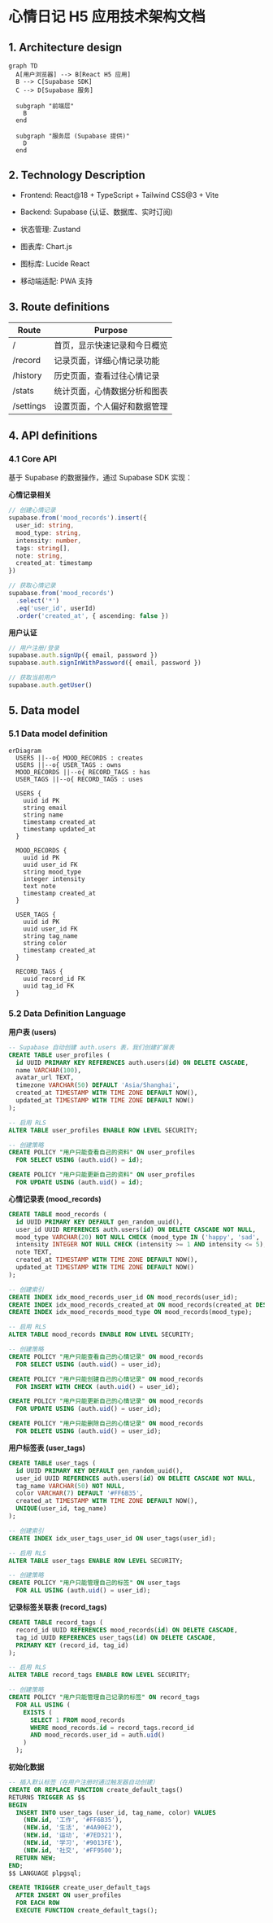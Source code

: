 # 心情日记 H5 应用技术架构文档

## 1. Architecture design

```mermaid
graph TD
  A[用户浏览器] --> B[React H5 应用]
  B --> C[Supabase SDK]
  C --> D[Supabase 服务]

  subgraph "前端层"
    B
  end

  subgraph "服务层 (Supabase 提供)"
    D
  end
```

## 2. Technology Description

* Frontend: React\@18 + TypeScript + Tailwind CSS\@3 + Vite

* Backend: Supabase (认证、数据库、实时订阅)

* 状态管理: Zustand

* 图表库: Chart.js

* 图标库: Lucide React

* 移动端适配: PWA 支持

## 3. Route definitions

| Route     | Purpose        |
| --------- | -------------- |
| /         | 首页，显示快速记录和今日概览 |
| /record   | 记录页面，详细心情记录功能  |
| /history  | 历史页面，查看过往心情记录  |
| /stats    | 统计页面，心情数据分析和图表 |
| /settings | 设置页面，个人偏好和数据管理 |

## 4. API definitions

### 4.1 Core API

基于 Supabase 的数据操作，通过 Supabase SDK 实现：

**心情记录相关**

```typescript
// 创建心情记录
supabase.from('mood_records').insert({
  user_id: string,
  mood_type: string,
  intensity: number,
  tags: string[],
  note: string,
  created_at: timestamp
})

// 获取心情记录
supabase.from('mood_records')
  .select('*')
  .eq('user_id', userId)
  .order('created_at', { ascending: false })
```

**用户认证**

```typescript
// 用户注册/登录
supabase.auth.signUp({ email, password })
supabase.auth.signInWithPassword({ email, password })

// 获取当前用户
supabase.auth.getUser()
```

## 5. Data model

### 5.1 Data model definition

```mermaid
erDiagram
  USERS ||--o{ MOOD_RECORDS : creates
  USERS ||--o{ USER_TAGS : owns
  MOOD_RECORDS ||--o{ RECORD_TAGS : has
  USER_TAGS ||--o{ RECORD_TAGS : uses

  USERS {
    uuid id PK
    string email
    string name
    timestamp created_at
    timestamp updated_at
  }
  
  MOOD_RECORDS {
    uuid id PK
    uuid user_id FK
    string mood_type
    integer intensity
    text note
    timestamp created_at
  }
  
  USER_TAGS {
    uuid id PK
    uuid user_id FK
    string tag_name
    string color
    timestamp created_at
  }
  
  RECORD_TAGS {
    uuid record_id FK
    uuid tag_id FK
  }
```

### 5.2 Data Definition Language

**用户表 (users)**

```sql
-- Supabase 自动创建 auth.users 表，我们创建扩展表
CREATE TABLE user_profiles (
  id UUID PRIMARY KEY REFERENCES auth.users(id) ON DELETE CASCADE,
  name VARCHAR(100),
  avatar_url TEXT,
  timezone VARCHAR(50) DEFAULT 'Asia/Shanghai',
  created_at TIMESTAMP WITH TIME ZONE DEFAULT NOW(),
  updated_at TIMESTAMP WITH TIME ZONE DEFAULT NOW()
);

-- 启用 RLS
ALTER TABLE user_profiles ENABLE ROW LEVEL SECURITY;

-- 创建策略
CREATE POLICY "用户只能查看自己的资料" ON user_profiles
  FOR SELECT USING (auth.uid() = id);

CREATE POLICY "用户只能更新自己的资料" ON user_profiles
  FOR UPDATE USING (auth.uid() = id);
```

**心情记录表 (mood\_records)**

```sql
CREATE TABLE mood_records (
  id UUID PRIMARY KEY DEFAULT gen_random_uuid(),
  user_id UUID REFERENCES auth.users(id) ON DELETE CASCADE NOT NULL,
  mood_type VARCHAR(20) NOT NULL CHECK (mood_type IN ('happy', 'sad', 'angry', 'anxious', 'calm', 'excited', 'tired', 'confused')),
  intensity INTEGER NOT NULL CHECK (intensity >= 1 AND intensity <= 5),
  note TEXT,
  created_at TIMESTAMP WITH TIME ZONE DEFAULT NOW(),
  updated_at TIMESTAMP WITH TIME ZONE DEFAULT NOW()
);

-- 创建索引
CREATE INDEX idx_mood_records_user_id ON mood_records(user_id);
CREATE INDEX idx_mood_records_created_at ON mood_records(created_at DESC);
CREATE INDEX idx_mood_records_mood_type ON mood_records(mood_type);

-- 启用 RLS
ALTER TABLE mood_records ENABLE ROW LEVEL SECURITY;

-- 创建策略
CREATE POLICY "用户只能查看自己的心情记录" ON mood_records
  FOR SELECT USING (auth.uid() = user_id);

CREATE POLICY "用户只能创建自己的心情记录" ON mood_records
  FOR INSERT WITH CHECK (auth.uid() = user_id);

CREATE POLICY "用户只能更新自己的心情记录" ON mood_records
  FOR UPDATE USING (auth.uid() = user_id);

CREATE POLICY "用户只能删除自己的心情记录" ON mood_records
  FOR DELETE USING (auth.uid() = user_id);
```

**用户标签表 (user\_tags)**

```sql
CREATE TABLE user_tags (
  id UUID PRIMARY KEY DEFAULT gen_random_uuid(),
  user_id UUID REFERENCES auth.users(id) ON DELETE CASCADE NOT NULL,
  tag_name VARCHAR(50) NOT NULL,
  color VARCHAR(7) DEFAULT '#FF6B35',
  created_at TIMESTAMP WITH TIME ZONE DEFAULT NOW(),
  UNIQUE(user_id, tag_name)
);

-- 创建索引
CREATE INDEX idx_user_tags_user_id ON user_tags(user_id);

-- 启用 RLS
ALTER TABLE user_tags ENABLE ROW LEVEL SECURITY;

-- 创建策略
CREATE POLICY "用户只能管理自己的标签" ON user_tags
  FOR ALL USING (auth.uid() = user_id);
```

**记录标签关联表 (record\_tags)**

```sql
CREATE TABLE record_tags (
  record_id UUID REFERENCES mood_records(id) ON DELETE CASCADE,
  tag_id UUID REFERENCES user_tags(id) ON DELETE CASCADE,
  PRIMARY KEY (record_id, tag_id)
);

-- 启用 RLS
ALTER TABLE record_tags ENABLE ROW LEVEL SECURITY;

-- 创建策略
CREATE POLICY "用户只能管理自己记录的标签" ON record_tags
  FOR ALL USING (
    EXISTS (
      SELECT 1 FROM mood_records 
      WHERE mood_records.id = record_tags.record_id 
      AND mood_records.user_id = auth.uid()
    )
  );
```

**初始化数据**

```sql
-- 插入默认标签（在用户注册时通过触发器自动创建）
CREATE OR REPLACE FUNCTION create_default_tags()
RETURNS TRIGGER AS $$
BEGIN
  INSERT INTO user_tags (user_id, tag_name, color) VALUES
    (NEW.id, '工作', '#FF6B35'),
    (NEW.id, '生活', '#4A90E2'),
    (NEW.id, '运动', '#7ED321'),
    (NEW.id, '学习', '#9013FE'),
    (NEW.id, '社交', '#FF9500');
  RETURN NEW;
END;
$$ LANGUAGE plpgsql;

CREATE TRIGGER create_user_default_tags
  AFTER INSERT ON user_profiles
  FOR EACH ROW
  EXECUTE FUNCTION create_default_tags();
```

